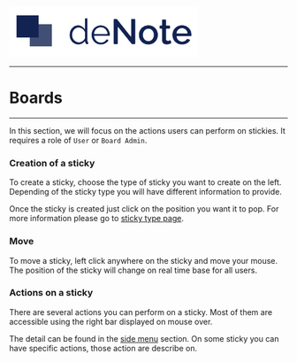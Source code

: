 [![deNote Logo](./assets/images/denote-logo.png)](Home)

---
# Boards
---

In this section, we will focus on the actions users can perform on stickies. It requires a role of `User` or `Board Admin`.

### Creation of a sticky
To create a sticky, choose the type of sticky you want to create on the left.
Depending of the sticky type you will have different information to provide.

Once the sticky is created just click on the position you want it to pop. For more information please go to [sticky type page](sticky-types).

### Move
To move a sticky, left click anywhere on the sticky and move your mouse. 
The position of the sticky will change on real time base for all users.

### Actions on a sticky
There are several actions you can perform on a sticky. Most of them are accessible using the right bar displayed on mouse over.

The detail can be found in the [side menu](sticky-side-menu) section.
On some sticky you can have specific actions, those action are describe on.
